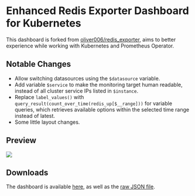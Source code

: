 # Enhanced Redis Exporter Dashboard for Kubernetes

This dashboard is forked from [oliver006/redis_exporter](https://github.com/oliver006/redis_exporter/blob/master/contrib/grafana_prometheus_redis_dashboard.json), aims to better experience while working with Kubernetes and Prometheus Operator.

## Notable Changes

- Allow switching datasources using the `$datasource` variable.
- Add variable `$service` to make the monitoring target human readable, instead of all cluster service IPs listed in `$instance`.
- Replace `label_values()` with `query_result(count_over_time(redis_up[$__range]))` for variable queries, which retrieves available options within the selected time range instead of latest.
- Some little layout changes.

## Preview

![](https://i.loli.net/2020/02/06/KjuvBrENebRqUwF.png)

## Downloads

The dashboard is available [here](./dashboard.json), as well as the [raw JSON file](https://raw.githubusercontent.com/wi1dcard/redis-exporter-dashboard/master/dashboard.json).
